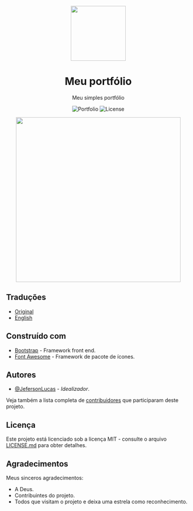 <p align="center">
	<img src="../../assets/img/logo.png" width="150">
	<h1 align="center">Meu portfólio</h1>
	<p align="center">Meu simples portfólio</p>
	<p align="center">
    	<img src="https://img.shields.io/badge/Jeferson%20Lucas-My%20portfolio-blue" alt="Portfolio">
    	<img src="https://img.shields.io/badge/License-MIT-green" alt="License">
  	</p>
</p>

<p align="center">
	<img src="../../docs/capture.png" width="450">
</p>

## Traduções

* [Original](https://github.com/JefersonLucas/my-portfolio/blob/master/README.md)
* [English](https://github.com/JefersonLucas/my-portfolio/blob/master/translate/en/README.md)

## Construído com

* [Bootstrap](https://getbootstrap.com/) - Framework front end.
* [Font Awesome](https://fontawesome.com/) - Framework de pacote de ícones.

## Autores

* [@JefersonLucas](https://github.com/JefersonLucas) - _Idealizador_.

Veja também a lista completa de [contribuidores](https://github.com/JefersonLucas/my-portfolio/contributors) que participaram deste projeto.

## Licença

Este projeto está licenciado sob a licença MIT - consulte o arquivo [LICENSE.md](https://github.com/JefersonLucas/my-portfolio/blob/master/LICENSE) para obter detalhes.

## Agradecimentos

Meus sinceros agradecimentos:

* A Deus.
* Contribuintes do projeto.
* Todos que visitam o projeto e deixa uma estrela como reconhecimento.
